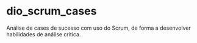 # dio_scrum_cases
Análise de cases de sucesso com uso do Scrum, de forma a desenvolver habilidades de análise crítica.
